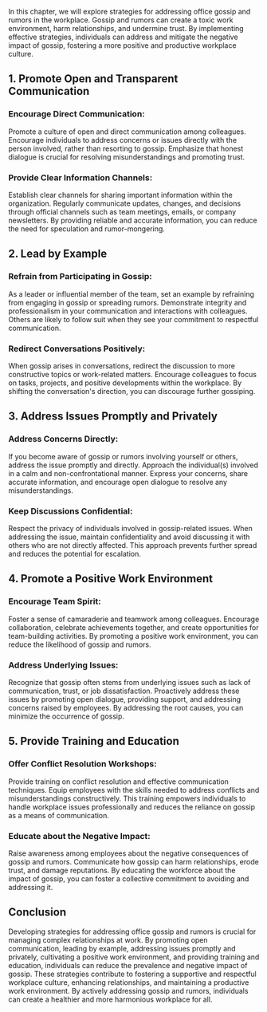 
In this chapter, we will explore strategies for addressing office gossip and rumors in the workplace. Gossip and rumors can create a toxic work environment, harm relationships, and undermine trust. By implementing effective strategies, individuals can address and mitigate the negative impact of gossip, fostering a more positive and productive workplace culture.

1\. Promote Open and Transparent Communication
---------------------------------------------

### Encourage Direct Communication:

Promote a culture of open and direct communication among colleagues. Encourage individuals to address concerns or issues directly with the person involved, rather than resorting to gossip. Emphasize that honest dialogue is crucial for resolving misunderstandings and promoting trust.

### Provide Clear Information Channels:

Establish clear channels for sharing important information within the organization. Regularly communicate updates, changes, and decisions through official channels such as team meetings, emails, or company newsletters. By providing reliable and accurate information, you can reduce the need for speculation and rumor-mongering.

2\. Lead by Example
------------------

### Refrain from Participating in Gossip:

As a leader or influential member of the team, set an example by refraining from engaging in gossip or spreading rumors. Demonstrate integrity and professionalism in your communication and interactions with colleagues. Others are likely to follow suit when they see your commitment to respectful communication.

### Redirect Conversations Positively:

When gossip arises in conversations, redirect the discussion to more constructive topics or work-related matters. Encourage colleagues to focus on tasks, projects, and positive developments within the workplace. By shifting the conversation's direction, you can discourage further gossiping.

3\. Address Issues Promptly and Privately
----------------------------------------

### Address Concerns Directly:

If you become aware of gossip or rumors involving yourself or others, address the issue promptly and directly. Approach the individual(s) involved in a calm and non-confrontational manner. Express your concerns, share accurate information, and encourage open dialogue to resolve any misunderstandings.

### Keep Discussions Confidential:

Respect the privacy of individuals involved in gossip-related issues. When addressing the issue, maintain confidentiality and avoid discussing it with others who are not directly affected. This approach prevents further spread and reduces the potential for escalation.

4\. Promote a Positive Work Environment
--------------------------------------

### Encourage Team Spirit:

Foster a sense of camaraderie and teamwork among colleagues. Encourage collaboration, celebrate achievements together, and create opportunities for team-building activities. By promoting a positive work environment, you can reduce the likelihood of gossip and rumors.

### Address Underlying Issues:

Recognize that gossip often stems from underlying issues such as lack of communication, trust, or job dissatisfaction. Proactively address these issues by promoting open dialogue, providing support, and addressing concerns raised by employees. By addressing the root causes, you can minimize the occurrence of gossip.

5\. Provide Training and Education
---------------------------------

### Offer Conflict Resolution Workshops:

Provide training on conflict resolution and effective communication techniques. Equip employees with the skills needed to address conflicts and misunderstandings constructively. This training empowers individuals to handle workplace issues professionally and reduces the reliance on gossip as a means of communication.

### Educate about the Negative Impact:

Raise awareness among employees about the negative consequences of gossip and rumors. Communicate how gossip can harm relationships, erode trust, and damage reputations. By educating the workforce about the impact of gossip, you can foster a collective commitment to avoiding and addressing it.

Conclusion
----------

Developing strategies for addressing office gossip and rumors is crucial for managing complex relationships at work. By promoting open communication, leading by example, addressing issues promptly and privately, cultivating a positive work environment, and providing training and education, individuals can reduce the prevalence and negative impact of gossip. These strategies contribute to fostering a supportive and respectful workplace culture, enhancing relationships, and maintaining a productive work environment. By actively addressing gossip and rumors, individuals can create a healthier and more harmonious workplace for all.
